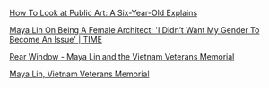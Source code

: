 
[How To Look at Public Art: A Six-Year-Old Explains](https://www.youtube.com/watch?v=MNO14EzuPM4)

[Maya Lin On Being A Female Architect: 'I Didn’t Want My Gender To Become An Issue' | TIME](https://www.youtube.com/watch?v=2oYUvQ4zeYk)

[Rear Window - Maya Lin and the Vietnam Veterans Memorial](https://www.youtube.com/watch?v=VqlykfcCDZ8)

[Maya Lin, Vietnam Veterans Memorial](https://www.youtube.com/watch?v=wuxjTxxQUTs)
